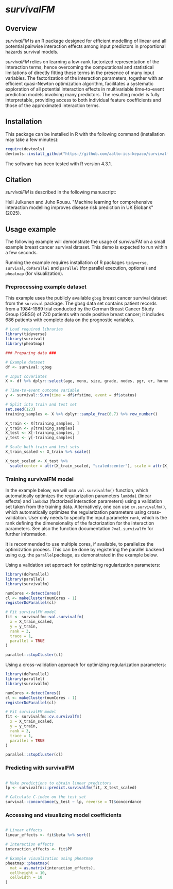 # *survivalFM*

## Overview

*survivalFM* is an R package designed for efficient modelling of linear and all potential pairwise interaction effects among input predictors in proportional hazards survival models. 

*survivalFM* relies on learning a low-rank factorized representation of the interaction terms, hence overcoming the computational and statistical limitations of directly fitting these terms in the presence of many input variables. The factorization of the interaction parameters, together with an efficient quasi-Newton optimization algorithm, facilitates a systematic exploration of all potential interaction effects in multivariable time-to-event prediction models involving many predictors.  The resulting model is fully interpretable, providing  access to both individual feature coefficients and those of the approximated interaction terms. 


## Installation


This package can be installed in R with the following command (installation may take a few minutes):

```r
require(devtools)
devtools::install_github("https://github.com/aalto-ics-kepaco/survivalfm")
```

The software has been tested with R version 4.3.1.

## Citation

*survivalFM* is described in the following manuscript:

Heli Julkunen and Juho Rousu. "Machine learning for comprehensive interaction modelling improves disease risk prediction in UK Biobank" (2025).

## Usage example

The following example will demonstrate the usage of *survivalFM* on a small example breast cancer survival dataset. This demo is expected to run within a few seconds.

Running the example requires installation of R packages `tidyverse`, `survival`, `doParallel` and `parallel` (for parallel execution, optional) and `pheatmap` (for visualization). 


### Preprocessing example dataset 

This example uses the publicly available `gbsg` breast cancer survival dataset from the `survival` package. The gbsg data set contains patient records from a 1984-1989 trial conducted by the German Breast Cancer Study Group (GBSG) of 720 patients with node positive breast cancer; it includes 686 patients with complete data on the prognostic variables.


```r
# Load required libraries
library(tidyverse)
library(survival)
library(pheatmap)

### Preparing data ###

# Example dataset
df <- survival::gbsg

# Input covariates
X <- df %>% dplyr::select(age, meno, size, grade, nodes, pgr, er, hormon)

# Time-to-event outcome variable
y <- survival::Surv(time = df$rfstime, event = df$status)

# Split into train and test set
set.seed(123)
training_samples <- X %>% dplyr::sample_frac(0.7) %>% row_number()

X_train <- X[training_samples, ]
y_train <- y[training_samples]
X_test <- X[-training_samples, ]
y_test <- y[-training_samples]

# Scale both train and test sets
X_train_scaled <- X_train %>% scale()

X_test_scaled <- X_test %>%
  scale(center = attr(X_train_scaled, "scaled:center"), scale = attr(X_train_scaled, "scaled:scale"))

```
### Training survivalFM model
 

In the example below, we will use `val.survivalfm()` function, which automatically optimizes the regularization parameters `lambda1` (linear effects) and `lambda2` (factorized interaction parameters) using a validation set taken from the training data. Alternatively, one can use `cv.survivalfm()`, which automatically optimizes the regularization parameters using cross-validation. User only needs to specify the input parameter `rank`, which is the rank defining the dimensionality of the factorization for the interaction parameters. See also the function documentation `?val.survivalfm` for further information.

It is recommended to use multiple cores, if available, to parallelize the optimization process. This can be done by registering the parallel backend using e.g. the `parallel`package, as demonstrated in the example below. 


Using a validation set approach for optimizing regularization parameters: 
```r
library(doParallel)
library(parallel)
library(survivalfm)

numCores <-detectCores()
cl <- makeCluster(numCores - 1)
registerDoParallel(cl)

# Fit survivalFM model
fit <- survivalfm::val.survivalfm(
  x = X_train_scaled,
  y = y_train,
  rank = 3,
  trace = 1,
  parallel = TRUE
)

parallel::stopCluster(cl)
```


Using a cross-validation approach for optimizing regularization parameters: 
```r
library(doParallel)
library(parallel)
library(survivalfm)

numCores <-detectCores()
cl <- makeCluster(numCores - 1)
registerDoParallel(cl)

# Fit survivalFM model
fit <- survivalfm::cv.survivalfm(
  x = X_train_scaled,
  y = y_train,
  rank = 3,
  trace = 1,
  parallel = TRUE
)

parallel::stopCluster(cl)
```

### Predicting with survivalFM

```r

# Make predictions to obtain linear predictors
lp <- survivalfm:::predict.survivalfm(fit, X_test_scaled)

# Calculate C-index on the test set
survival::concordance(y_test ~ lp, reverse = T)$concordance

````

### Accessing and visualizing model coefficients

```r

# Linear effects
linear_effects <- fit$beta %>% sort()

# Interaction effects
interaction_effects <- fit$PP

# Example visualization using pheatmap
pheatmap::pheatmap(
  mat = as.matrix(interaction_effects),
  cellheight = 10,
  cellwidth = 10
)

```
